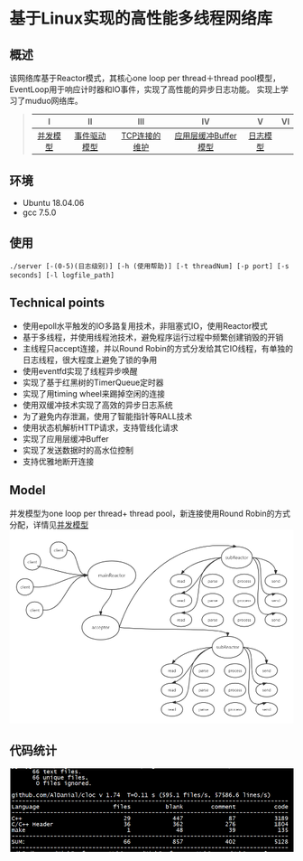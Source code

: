 # 基于Linux实现的高性能多线程网络库
## 概述   
该网络库基于Reactor模式，其核心one loop per thread＋thread pool模型，EventLoop用于响应计时器和IO事件，实现了高性能的异步日志功能。 实现上学习了muduo网络库。
> |Ⅰ|Ⅱ|Ⅲ|Ⅳ|Ⅴ|Ⅵ|
> |:--:|:--:|:--:|:--:|:--:|:--:|
> |[并发模型](./%E5%B9%B6%E5%8F%91%E6%A8%A1%E5%9E%8B.md)|[事件驱动模型](./%E4%BA%8B%E4%BB%B6%E9%A9%B1%E5%8A%A8%E6%A8%A1%E5%9E%8B.md)|[TCP连接的维护](./TCP%E8%BF%9E%E6%8E%A5%E7%9A%84%E7%BB%B4%E6%8A%A4.md)|[应用层缓冲Buffer模型](./%E5%BA%94%E7%94%A8%E5%B1%82%E7%BC%93%E5%86%B2Buffer%E6%A8%A1%E5%9E%8B.md)|[日志模型](./%E6%97%A5%E5%BF%97%E6%A8%A1%E5%9E%8B.md)|

## 环境   
* Ubuntu 18.04.06
* gcc 7.5.0

## 使用
    ./server [-(0-5)(日志级别)] [-h (使用帮助)] [-t threadNum] [-p port] [-s seconds] [-l logfile_path]

## Technical points
* 使用epoll水平触发的IO多路复用技术，非阻塞式IO，使用Reactor模式
* 基于多线程，并使用线程池技术，避免程序运行过程中频繁创建销毁的开销
* 主线程只accept连接，并以Round Robin的方式分发给其它IO线程，有单独的日志线程，很大程度上避免了锁的争用
* 使用eventfd实现了线程异步唤醒
* 实现了基于红黑树的TimerQueue定时器
* 实现了用timing wheel来踢掉空闲的连接
* 使用双缓冲技术实现了高效的异步日志系统
* 为了避免内存泄漏，使用了智能指针等RALL技术
* 使用状态机解析HTTP请求，支持管线化请求
* 实现了应用层缓冲Buffer
* 实现了发送数据时的高水位控制
* 支持优雅地断开连接

## Model
并发模型为one loop per thread+ thread pool，新连接使用Round Robin的方式分配，详情见[并发模型](./%E5%B9%B6%E5%8F%91%E6%A8%A1%E5%9E%8B.md)   
![并发模型](./datum//Reactor%E6%A8%A1%E5%9E%8B.png)

## 代码统计
![代码统计](./datum//%E4%BB%A3%E7%A0%81%E7%BB%9F%E8%AE%A1.png)
